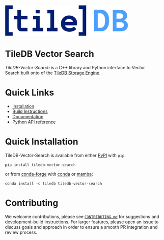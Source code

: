 <a href="https://tiledb.com"><img src="https://github.com/TileDB-Inc/TileDB/raw/dev/doc/source/_static/tiledb-logo_color_no_margin_@4x.png" alt="TileDB logo" width="400"></a>



# TileDB Vector Search

*TileDB-Vector-Search* is a C++ library and Python interface to Vector Search built onto of the [TileDB Storage Engine](https://github.com/TileDB-Inc/TileDB).

# Quick Links

* [Installation](https://tiledb-inc.github.io/tiledb-vector-search/documentation/Installation.html)
* [Build Instructions](https://tiledb-inc.github.io/TileDB-Vector-Search/documentation/Building.html)
* [Documentation](https://tiledb-inc.github.io/TileDB-Vector-Search/)
* [Python API reference](https://tiledb-inc.github.io/TileDB-Vector-Search/documentation/reference/)

# Quick Installation

TileDB-Vector-Search is available from either [PyPI](https://pypi.org/project/tiledb-vector-search/) with ``pip``:

```
pip install tiledb-vector-search
```

or from [conda-forge](https://anaconda.org/conda-forge/tiledb-vector-searcg) with
[conda](https://conda.io/docs/) or [mamba](https://github.com/mamba-org/mamba#installation):

```
conda install -c tiledb tiledb-vector-search
```

# Contributing

We welcome contributions, please see [`CONTRIBUTING.md`](CONTRIBUTING.md) for suggestions and
development-build instructions. For larger features, please open an issue to discuss goals and
approach in order to ensure a smooth PR integration and review process.
